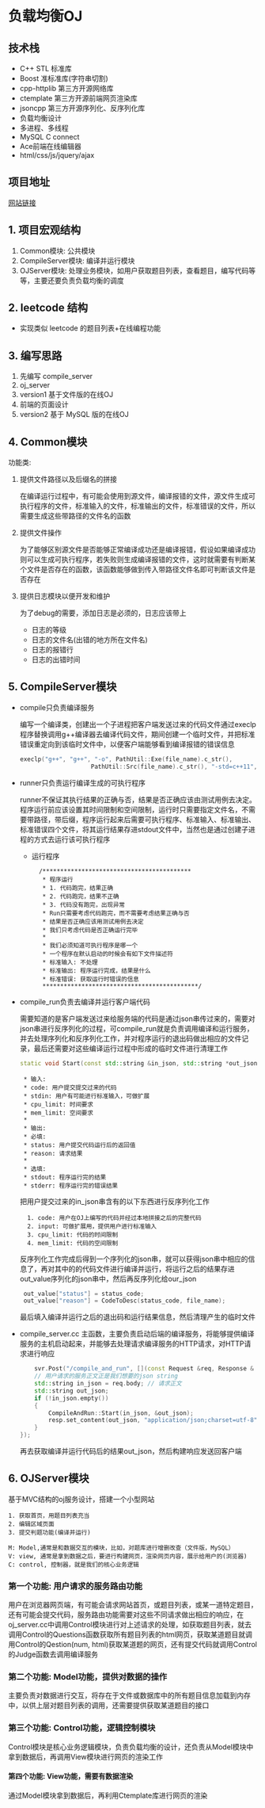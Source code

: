 # 负载均衡OJ

## 技术栈
* C++ STL 标准库
* Boost 准标准库(字符串切割)
* cpp-httplib 第三方开源网络库
* ctemplate 第三方开源前端网页渲染库
* jsoncpp 第三方开源序列化、反序列化库
* 负载均衡设计
* 多进程、多线程
* MySQL C connect
* Ace前端在线编辑器
* html/css/js/jquery/ajax 

## 项目地址
   
[网站链接](http://119.91.112.204:8080)

## 1. 项目宏观结构

1. Common模块: 公共模块
2. CompileServer模块: 编译并运行模块
3. OJServer模块: 处理业务模块，如用户获取题目列表，查看题目，编写代码等等，主要还要负责负载均衡的调度

## 2. leetcode 结构
* 实现类似 leetcode 的题目列表+在线编程功能
  
## 3. 编写思路
  1. 先编写 compile_server
  2. oj_server
  3. version1 基于文件版的在线OJ
  4. 前端的页面设计
  5. version2 基于 MySQL 版的在线OJ
## 4. Common模块
功能类:

1. 提供文件路径以及后缀名的拼接
   
    在编译运行过程中，有可能会使用到源文件，编译报错的文件，源文件生成可执行程序的文件，标准输入的文件，标准输出的文件，标准错误的文件，所以需要生成这些带路径的文件名的函数

2. 提供文件操作
   
    为了能够区别源文件是否能够正常编译成功还是编译报错，假设如果编译成功则可以生成可执行程序，若失败则生成编译报错的文件，这时就需要有判断某个文件是否存在的函数，该函数能够做到传入带路径文件名即可判断该文件是否存在
  
3. 提供日志模块以便开发和维护
   
    为了debug的需要，添加日志是必须的，日志应该带上
    * 日志的等级
    * 日志的文件名(出错的地方所在文件名)
    * 日志的报错行
    * 日志的出错时间
## 5. CompileServer模块

- compile只负责编译服务
    
    编写一个编译类，创建出一个子进程把客户端发送过来的代码文件通过execlp程序替换调用g++编译器去编译代码文件，期间创建一个临时文件，并把标准错误重定向到该临时文件中，以便客户端能够看到编译报错的错误信息
    ```C++
    execlp("g++", "g++", "-o", PathUtil::Exe(file_name).c_str(),
                        PathUtil::Src(file_name).c_str(), "-std=c++11", "-D", "COMPILER_ONLINE", nullptr /*程序替换最后一个参数为空*/);
    ```
    

- runner只负责运行编译生成的可执行程序

    runner不保证其执行结果的正确与否，结果是否正确应该由测试用例去决定。
    程序运行前应该设置其时间限制和空间限制，运行时只需要指定文件名，不需要带路径，带后缀，程序运行起来后需要可执行程序、标准输入、标准输出、标准错误四个文件，将其运行结果存进stdout文件中，当然也是通过创建子进程的方式去运行该可执行程序

    - 运行程序
            
            /******************************************
             * 程序运行
             * 1. 代码跑完，结果正确
             * 2. 代码跑完，结果不正确
             * 3. 代码没有跑完，出现异常
             * Run只需要考虑代码跑完，而不需要考虑结果正确与否
             * 结果是否正确应该用测试用例去决定
             * 我们只考虑代码是否正确运行完毕
             *
             * 我们必须知道可执行程序是哪一个
             * 一个程序在默认启动的时候会有如下文件描述符
             * 标准输入: 不处理
             * 标准输出: 程序运行完成，结果是什么
             * 标准错误: 获取运行时错误的信息
             ********************************************/
             

- compile_run负责去编译并运行客户端代码

    需要知道的是客户端发送过来给服务端的代码是通过json串传过来的，需要对json串进行反序列化的过程，可compile_run就是负责调用编译和运行服务，并去处理序列化和反序列化工作，并对程序运行的退出码做出相应的文件记录，最后还需要对这些编译运行过程中形成的临时文件进行清理工作
    ```C++
    static void Start(const std::string &in_json, std::string *out_json)
    ```
       * 输入:
       * code: 用户提交提交过来的代码
       * stdin: 用户有可能进行标准输入，可做扩展
       * cpu_limit: 时间要求
       * mem_limit: 空间要求
       *
       * 输出:
       * 必填:
       * status: 用户提交代码运行后的返回值
       * reason: 请求结果
       *
       * 选填:
       * stdout: 程序运行完的结果
       * stderr: 程序运行完的错误结果
    

    把用户提交过来的in_json串含有的以下东西进行反序列化工作

        1. code: 用户在OJ上编写的代码并经过本地拼接之后的完整代码
        2. input: 可做扩展用，提供用户进行标准输入
        3. cpu_limit: 代码的时间限制
        4. mem_limit: 代码的空间限制
   反序列化工作完成后得到一个序列化的json串，就可以获得json串中相应的信息了，再对其中的的代码文件进行编译并运行，将运行之后的结果存进out_value序列化的json串中，然后再反序列化给our_json
   ```C++
    out_value["status"] = status_code;
    out_value["reason"] = CodeToDesc(status_code, file_name);
    ```
    最后填入编译并运行之后的退出码和运行结果信息，然后清理产生的临时文件

- compile_server.cc
    主函数，主要负责启动后端的编译服务，将能够提供编译服务的主机启动起来，并能够去处理请求编译服务的HTTP请求，对HTTP请求进行响应
    ```C++
        svr.Post("/compile_and_run", [](const Request &req, Response & resp){
        // 用户请求的服务正文正是我们想要的json string
        std::string in_json = req.body; // 请求正文
        std::string out_json;
        if (!in_json.empty())
        {
            CompileAndRun::Start(in_json, &out_json);
            resp.set_content(out_json, "application/json;charset=utf-8");
        }
    });
    ```
    再去获取编译并运行代码后的结果out_json，然后构建响应发送回客户端
## 6. OJServer模块

基于MVC结构的oj服务设计，搭建一个小型网站

    1. 获取首页，用题目列表充当
    2. 编辑区域页面
    3. 提交判题功能(编译并运行)
   
    M: Model,通常是和数据交互的模块，比如，对题库进行增删改查（文件版，MySQL）
    V: view, 通常是拿到数据之后，要进行构建网页，渲染网页内容，展示给用户的(浏览器)
    C: control, 控制器，就是我们的核心业务逻辑
### 第一个功能: 用户请求的服务路由功能

用户在浏览器网页端，有可能会请求网站首页，或题目列表，或某一道特定题目，还有可能会提交代码，服务路由功能需要对这些不同请求做出相应的响应，在oj_server.cc中调用Control模块进行对上述请求的处理，如获取题目列表，就去调用Control的Questions函数获取所有题目列表的html网页，获取某道题目就调用Control的Qestion(num, html)获取某道题的网页，还有提交代码就调用Control的Judge函数去调用编译服务

### 第二个功能: Model功能，提供对数据的操作

主要负责对数据进行交互，将存在于文件或数据库中的所有题目信息加载到内存中，以供上层对题目列表的调用，还需要提供获取某道题目的接口
### 第三个功能: Control功能，逻辑控制模块

Control模块是核心业务逻辑模块，负责负载均衡的设计，还负责从Model模块中拿到数据后，再调用View模块进行网页的渲染工作
#### 第四个功能: View功能，需要有数据渲染

通过Model模块拿到数据后，再利用Ctemplate库进行网页的渲染